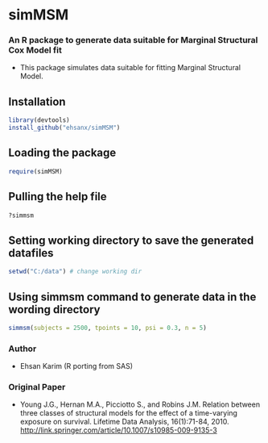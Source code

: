 # simMSM
### An R package to generate data suitable for Marginal Structural Cox Model fit
* This package simulates data suitable for fitting Marginal Structural Model.

## Installation
```R
library(devtools)
install_github("ehsanx/simMSM")
```

## Loading the package
```R
require(simMSM)
```

## Pulling the help file
```R
?simmsm
```

## Setting working directory to save the generated datafiles
```R
setwd("C:/data") # change working dir
```

## Using simmsm command to generate data in the wording directory
```R
simmsm(subjects = 2500, tpoints = 10, psi = 0.3, n = 5)
```

### Author 
* Ehsan Karim (R porting from SAS)

### Original Paper
* Young J.G., Hernan M.A., Picciotto S., and Robins J.M. Relation between three classes of structural models for the effect of a time-varying exposure on survival. Lifetime Data Analysis, 16(1):71-84, 2010. http://link.springer.com/article/10.1007/s10985-009-9135-3
